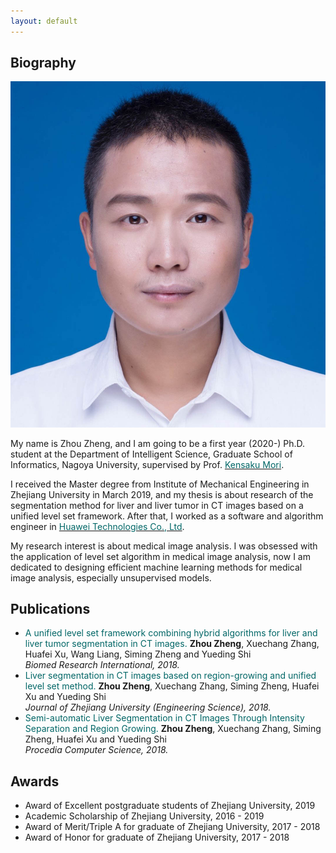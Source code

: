 ```yaml
---
layout: default
---
```


## Biography

<img class="profile-picture" src="zhengzhou.jpg">

My name is Zhou Zheng, and I am going to be a first year (2020-) Ph.D. student at the Department of Intelligent Science, Graduate School of Informatics, Nagoya University, supervised by Prof. [<font color="#006666">Kensaku Mori</font>](http://www.newves.org/wiki/).

I received the Master degree from Institute of Mechanical Engineering in Zhejiang University in March 2019, and my thesis is about research of the segmentation method for liver and liver tumor in CT images based on a unified level set framework. After that, I worked as a software and algorithm engineer in [<font color="#006666">Huawei Technologies Co., Ltd</font>](https://en.wikipedia.org/wiki/Huawei).

My research interest is about medical image analysis. I was obsessed with the application of level set algorithm in medical image analysis, now I am dedicated to designing efficient machine learning methods for medical image analysis, especially unsupervised models.

## Publications

* <font color="#006666">A unified level set framework combining hybrid algorithms for liver and liver tumor segmentation in CT images.</font>
    **Zhou Zheng**, Xuechang Zhang, Huafei Xu, Wang Liang, Siming Zheng and Yueding Shi  
    *Biomed Research International, 2018.*
* <font color="#006666">Liver segmentation in CT images based on region-growing and unified level set method.</font>
    **Zhou Zheng**, Xuechang Zhang, Siming Zheng, Huafei Xu and Yueding Shi  
    *Journal of Zhejiang University (Engineering Science), 2018.*
* <font color="#006666">Semi-automatic Liver Segmentation in CT Images Through Intensity Separation and Region Growing.</font>
    **Zhou Zheng**, Xuechang Zhang, Siming Zheng, Huafei Xu and Yueding Shi  
    *Procedia Computer Science, 2018.*

## Awards
* Award of Excellent postgraduate students of Zhejiang University, 2019
* Academic Scholarship of Zhejiang University, 2016 - 2019
* Award of Merit/Triple A for graduate of Zhejiang University, 2017 - 2018
* Award of Honor for graduate of Zhejiang University, 2017 - 2018
